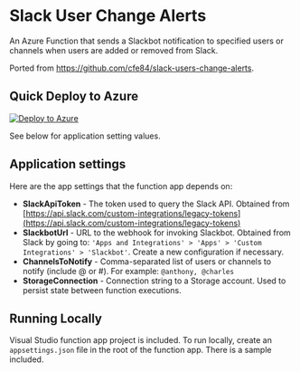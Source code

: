 # Slack User Change Alerts

An Azure Function that sends a Slackbot notification to specified users or channels when users are added or removed from Slack.

Ported from https://github.com/cfe84/slack-users-change-alerts.

## Quick Deploy to Azure

[![Deploy to Azure](http://azuredeploy.net/deploybutton.svg)](https://azuredeploy.net/)

See below for application setting values.

## Application settings

Here are the app settings that the function app depends on:

- **SlackApiToken** - The token used to query the Slack API. Obtained from [https://api.slack.com/custom-integrations/legacy-tokens](https://api.slack.com/custom-integrations/legacy-tokens)
- **SlackbotUrl** - URL to the webhook for invoking Slackbot. Obtained from Slack by going to: `'Apps and Integrations' > 'Apps' > 'Custom Integrations' > 'Slackbot'`. Create a new configuration if necessary.
- **ChannelsToNotify** - Comma-separated list of users or channels to notify (include @ or #). For example: `@anthony, @charles`
- **StorageConnection** - Connection string to a Storage account. Used to persist state between function executions.

## Running Locally

Visual Studio function app project is included. To run locally, create an `appsettings.json` file in the root of the function app. There is a sample included.
